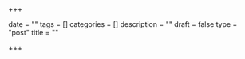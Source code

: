 +++

date = ""
tags = []
categories = []
description = ""
draft = false
type = "post"
title = ""

+++

